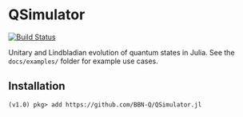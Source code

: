 # QSimulator
[![Build Status](https://travis-ci.org/BBN-Q/QSimulator.jl.svg?branch=master)](https://travis-ci.org/BBN-Q/QSimulator.jl)

Unitary and Lindbladian evolution of quantum states in Julia.  See the `docs/examples/` folder for example use cases.

## Installation

```
(v1.0) pkg> add https://github.com/BBN-Q/QSimulator.jl
```
